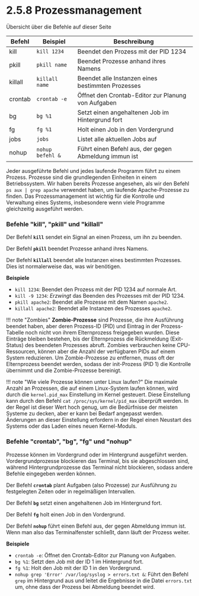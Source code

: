 # 2.5.8 Prozessmanagement

Übersicht über die Befehle auf dieser Seite

| Befehl   | Beispiel | Beschreibung |
|----------|----------|--------------|
| kill     | `kill 1234` | Beendet den Prozess mit der PID 1234 |
| pkill    | `pkill name` | Beendet Prozesse anhand ihres Namens |
| killall  | `killall name` | Beendet alle Instanzen eines bestimmten Prozesses |
| crontab  | `crontab -e` | Öffnet den Crontab-Editor zur Planung von Aufgaben |
| bg       | `bg %1` | Setzt einen angehaltenen Job im Hintergrund fort |
| fg       | `fg %1` | Holt einen Job in den Vordergrund |
| jobs     | `jobs`  | Listet alle aktuellen Jobs auf |
| nohup    | `nohup befehl &` | Führt einen Befehl aus, der gegen Abmeldung immun ist |


Jeder ausgeführte Befehl und jedes laufende Programm führt zu einem Prozess. Prozesse sind die grundlegenden Einheiten in einem Betriebssystem. Wir haben bereits Prozesse angesehen, als wir den Befehl `ps aux | grep apache` verwendet haben, um laufende Apache-Prozesse zu finden. Das Prozessmanagement ist wichtig für die Kontrolle und Verwaltung eines Systems, insbesondere wenn viele Programme gleichzeitig ausgeführt werden.

### Befehle "**kill**", "**pkill**" und "**killall**"

Der Befehl **`kill`** sendet ein Signal an einen Prozess, um ihn zu beenden.

Der Befehl **`pkill`** beendet Prozesse anhand ihres Namens.

Der Befehl **`killall`** beendet alle Instanzen eines bestimmten Prozesses. Dies ist normalerweise das, was wir benötigen. 

**Beispiele**

- `kill 1234`: Beendet den Prozess mit der PID 1234 auf normale Art.
- `kill -9 1234`: *Erzwingt* das Beenden des Prozesses mit der PID 1234.
- `pkill apache2`: Beendet alle Prozesse mit dem Namen `apache2`.
- `killall apache2`: Beendet alle Instanzen des Prozesses `apache2`.

!!! note "Zombies"
    **Zombie-Prozesse** sind Prozesse, die ihre Ausführung beendet haben, aber deren Prozess-ID (PID) und Eintrag in der Prozess-Tabelle noch nicht von ihrem Elternprozess freigegeben wurden. Diese Einträge bleiben bestehen, bis der Elternprozess die Rückmeldung (Exit-Status) des beendeten Prozesses abruft. Zombies verbrauchen keine CPU-Ressourcen, können aber die Anzahl der verfügbaren PIDs auf einem System reduzieren. Um Zombie-Prozesse zu entfernen, muss oft der Elternprozess beendet werden, sodass der init-Prozess (PID 1) die Kontrolle übernimmt und die Zombie-Prozesse bereinigt.


!!! note "Wie viele Prozesse können unter Linux laufen?"
    Die maximale Anzahl an Prozessen, die auf einem Linux-System laufen können, wird durch die `kernel.pid_max` Einstellung im Kernel gesteuert. Diese Einstellung kann durch den Befehl `cat /proc/sys/kernel/pid_max` überprüft werden. In der Regel ist dieser Wert hoch genug, um die Bedürfnisse der meisten Systeme zu decken, aber er kann bei Bedarf angepasst werden. Änderungen an dieser Einstellung erfordern in der Regel einen Neustart des Systems oder das Laden eines neuen Kernel-Moduls.



### Befehle "**crontab**", "**bg**", "**fg**" und "**nohup**"

Prozesse können im Vordergrund oder im Hintergrund ausgeführt werden. Vordergrundprozesse blockieren das Terminal, bis sie abgeschlossen sind, während Hintergrundprozesse das Terminal nicht blockieren, sodass andere Befehle eingegeben werden können. 

Der Befehl **`crontab`** plant Aufgaben (also Prozesse) zur Ausführung zu festgelegten Zeiten oder in regelmäßigen Intervallen.

Der Befehl **`bg`** setzt einen angehaltenen Job im Hintergrund fort.

Der Befehl **`fg`** holt einen Job in den Vordergrund.

Der Befehl **`nohup`** führt einen Befehl aus, der gegen Abmeldung immun ist. Wenn man also das Terminalfenster schließt, dann läuft der Prozess weiter.

**Beispiele**

- `crontab -e`: Öffnet den Crontab-Editor zur Planung von Aufgaben.
- `bg %1`: Setzt den Job mit der ID 1 im Hintergrund fort.
- `fg %1`: Holt den Job mit der ID 1 in den Vordergrund.
- `nohup grep 'Error' /var/log/syslog > errors.txt &`: Führt den Befehl `grep` im Hintergrund aus und leitet die Ergebnisse in die Datei `errors.txt` um, ohne dass der Prozess bei Abmeldung beendet wird.

